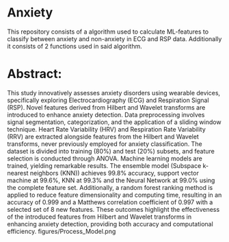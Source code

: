 # Anxiety
This repository consists of a algorithm used to calculate ML-features to classify between anxiety and non-anxiety in ECG and RSP data. 
Additionally it consists of 2 functions used in said algorithm.

# Abstract:
This study innovatively assesses anxiety disorders using wearable devices, specifically exploring Electrocardiography (ECG) and Respiration Signal (RSP). Novel features derived from Hilbert and Wavelet transforms are introduced to enhance anxiety detection. Data preprocessing involves signal segmentation, categorization, and the application of a sliding window technique. Heart Rate Variability (HRV) and Respiration Rate Variability (RRV) are extracted alongside features from the Hilbert and Wavelet transforms, never previously employed for anxiety classification. The dataset is divided into training (80\%) and test (20\%) subsets, and feature selection is conducted through ANOVA. Machine learning models are trained, yielding remarkable results. The ensemble model (Subspace k-nearest neighbors (KNN)) achieves 99.8\% accuracy, support vector machine at 99.6\%, KNN at 99.3\% and the Neural Network at 99.0\% using the complete feature set. Additionally, a random forest ranking method is applied to reduce feature dimensionality and computing time, resulting in an accuracy of 0.999 and a Matthews correlation coefficient of 0.997 with a selected set of 8 new features. These outcomes highlight the effectiveness of the introduced features from Hilbert and Wavelet transforms in enhancing anxiety detection, providing both accuracy and computational efficiency.
figures/Process_Model.png
